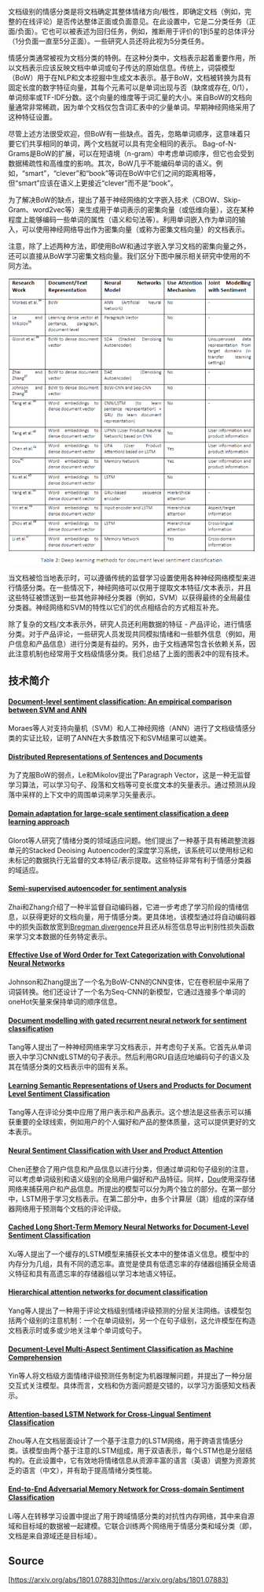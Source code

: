 文档级别的情感分类是将文档确定其整体情绪方向/极性，即确定文档（例如，完整的在线评论）是否传达整体正面或负面意见。在此设置中，它是二分类任务（正面/负面）。它也可以被表述为回归任务，例如，推断用于评价的1到5星的总体评分（1分负面一直至5分正面）。一些研究人员还将此视为5分类任务。

情感分类通常被视为文档分类的特例。在这种分类中，文档表示起着重要作用，所以文档表示应该反映文档中单词或句子传达的原始信息。传统上，词袋模型（BoW）用于在NLP和文本挖掘中生成文本表示。基于BoW，文档被转换为具有固定长度的数字特征向量，其每个元素可以是单词出现与否（缺席或存在, 0/1），单词频率或TF-IDF分数。这个向量的维度等于词汇量的大小。来自BoW的文档向量通常非常稀疏，因为单个文档仅包含词汇表中的少量单词。早期神经网络采用了这种特征设置。

尽管上述方法很受欢迎，但BoW有一些缺点。首先，忽略单词顺序，这意味着只要它们共享相同的单词，两个文档就可以具有完全相同的表示。 Bag-of-N-Grams是BoW的扩展，可以在短语境（n-gram）中考虑单词顺序，但它也会受到数据稀疏性和高维度的影响。其次，BoW几乎不能编码单词的语义。例如，“smart”，“clever”和“book”等词在BoW中它们之间的距离相等，但“smart”应该在语义上更接近“clever”而不是“book”。

为了解决BoW的缺点，提出了基于神经网络的文字嵌入技术（CBOW、Skip-Gram、word2vec等）来生成用于单词表示的密集向量（或低维向量），这在某种程度上能够编码一些单词的属性（语义和句法等）。利用单词嵌入作为单词的输入，可以使用神经网络导出作为密集向量（或称为密集文档向量）的文档表示。

注意，除了上述两种方法，即使用BoW和通过字嵌入学习文档的密集向量之外，还可以直接从BoW学习密集文档向量。我们区分下图中展示相关研究中使用的不同方法。

![文档维度情感分析.png](./img/1599206162059-83aff6cf-5dbc-4f06-948b-e21a62926aa7.png)

当文档被恰当地表示时，可以遵循传统的监督学习设置使用各种神经网络模型来进行情感分类。在一些情况下，神经网络可以仅用于提取文本特征/文本表示，并且这些特征被馈送到一些其他非神经分类器（例如，SVM）以获得最终的全局最佳分类器。神经网络和SVM的特性以它们的优点相结合的方式相互补充。

除了复杂的文档/文本表示外，研究人员还利用数据的特征 - 产品评论，进行情感分类。对于产品评论，一些研究人员发现共同模拟情绪和一些额外信息（例如，用户信息和产品信息）进行分类是有益的。另外，由于文档通常包含长依赖关系，因此注意机制也经常用于文档级情感分类。我们总结了上面的图表2中的现有技术。

<a name="c9512ccd"></a>
## 技术简介

<a name="911e1b60"></a>
#### [Document-level sentiment classification: An empirical comparison between SVM and ANN](https://www.sciencedirect.com/science/article/pii/S0957417412009153)

Moraes等人对支持向量机（SVM）和人工神经网络（ANN）进行了文档级情感分类的实证比较，证明了ANN在大多数情况下和SVM结果可以媲美。

<a name="69a74a4e"></a>
#### [Distributed Representations of Sentences and Documents](https://arxiv.org/abs/1405.4053)

为了克服BoW的弱点，Le和Mikolov提出了Paragraph Vector，这是一种无监督学习算法，可以学习句子、段落和文档等可变长度文本的矢量表示。通过预测从段落中采样的上下文中的周围单词来学习矢量表示。

<a name="cd63483e"></a>
#### [Domain adaptation for large-scale sentiment classification a deep learning approach](http://www.icml-2011.org/papers/342_icmlpaper.pdf)

Glorot等人研究了情绪分类的领域适应问题。他们提出了一种基于具有稀疏整流器单元的Stacked Deoising Autoencoder的深度学习系统，该系统可以使用标记和未标记的数据执行无监督的文本特征/表示提取。这些特征非常有利于情感分类器的域适应。

<a name="cc60bccb"></a>
#### [Semi-supervised autoencoder for sentiment analysis](https://www.aaai.org/ocs/index.php/AAAI/AAAI16/paper/download/12059/11750)

Zhai和Zhang介绍了一种半监督自动编码器，它进一步考虑了学习阶段的情绪信息，以获得更好的文档向量，用于情感分类。更具体地，该模型通过将自动编码器中的损失函数放宽到[Bregman divergence](https://en.wikipedia.org/wiki/Bregman_divergence)并且还从标签信息导出判别性损失函数来学习文本数据的任务特定表示。

<a name="05de7a29"></a>
#### [Effective Use of Word Order for Text Categorization with Convolutional Neural Networks](https://arxiv.org/abs/1412.1058)

Johnson和Zhang提出了一个名为BoW-CNN的CNN变体，它在卷积层中采用了词袋转换。他们还设计了一个名为Seq-CNN的新模型，它通过连接多个单词的oneHot矢量来保持单词的顺序信息。

<a name="f3f63a2c"></a>
#### [Document modelling with gated recurrent neural network for sentiment classification](http://aclweb.org/anthology/D15-1167)

Tang等人提出了一种神经网络来学习文档表示，并考虑句子关系。它首先从单词嵌入中学习CNN或LSTM的句子表示。然后利用GRU自适应地编码句子的语义及其在情感分类的文档表示中的固有关系。

<a name="2cfe02dd"></a>
#### [Learning Semantic Representations of Users and Products for Document Level Sentiment Classification](http://ir.hit.edu.cn/~dytang/paper/acl2015/acl2015.pdf)

Tang等人在评论分类中应用了用户表示和产品表示。这个想法是这些表示可以捕获重要的全球线索，例如用户的个人偏好和产品的整体质量，这可以提供更好的文本表示。

<a name="ce73d038"></a>
#### [Neural Sentiment Classification with User and Product Attention](https://aclweb.org/anthology/D16-1171)

Chen还整合了用户信息和产品信息以进行分类，但通过单词和句子级别的注意，可以考虑单词级别和语义级别的全局用户偏好和产品特征。同样，[Dou](http://aclweb.org/anthology/D17-1054)使用深存储网络来捕获用户和产品信息。所提出的模型可以分为两个独立的部分。在第一部分中，LSTM用于学习文档表示。在第二部分中，由多个计算层（跳）组成的深存储器网络用于预测每个文档的评论评级。

<a name="0d5c3e46"></a>
#### [Cached Long Short-Term Memory Neural Networks for Document-Level Sentiment Classification](https://arxiv.org/abs/1610.04989)

Xu等人提出了一个缓存的LSTM模型来捕获长文本中的整体语义信息。模型中的内存分为几组，具有不同的遗忘率。直觉是使具有低遗忘率的存储器组捕获全局语义特征和具有高遗忘率的存储器组以学习本地语义特征。

<a name="d2106476"></a>
#### [Hierarchical attention networks for document classification](https://www.cs.cmu.edu/~hovy/papers/16HLT-hierarchical-attention-networks.pdf)

Yang等人提出了一种用于评论文档级别情绪评级预测的分层关注网络。该模型包括两个级别的注意机制：一个在单词级别，另一个在句子级别，这允许模型在构造文档表示时或多或少地关注单个单词或句子。

<a name="ec3f835d"></a>
#### [Document-Level Multi-Aspect Sentiment Classification as Machine Comprehension](http://www.cse.ust.hk/~yqsong/papers/2017-EMNLP-AspectClassification.pdf)

Yin等人将文档级方面情绪评级预测任务制定为机器理解问题，并提出了一种分层交互式关注模型。具体而言，文档和伪方面问题是交错的，以学习方面感知文档表示。

<a name="6f788f30"></a>
#### [Attention-based LSTM Network for Cross-Lingual Sentiment Classification](https://aclweb.org/anthology/D16-1024)

Zhou等人在文档层面设计了一个基于注意力的LSTM网络，用于跨语言情感分类。该模型由两个基于注意的LSTM组成，用于双语表示，每个LSTM也是分层结构的。在此设置中，它有效地将情绪信息从资源丰富的语言（英语）调整为资源贫乏的语言（中文），并有助于提高情绪分类性能。

<a name="80e12a63"></a>
#### [End-to-End Adversarial Memory Network for Cross-domain Sentiment Classification](https://www.ijcai.org/proceedings/2017/0311.pdf)

Li等人在转移学习设置中提出了用于跨域情感分类的对抗性内存网络，其中来自源域和目标域的数据被一起建模。它联合训练两个网络用于情感分类和域分类（即，文档是来自源域还是目标域）。

<a name="Source"></a>
## Source

[https://arxiv.org/abs/1801.07883](https://arxiv.org/abs/1801.07883)
